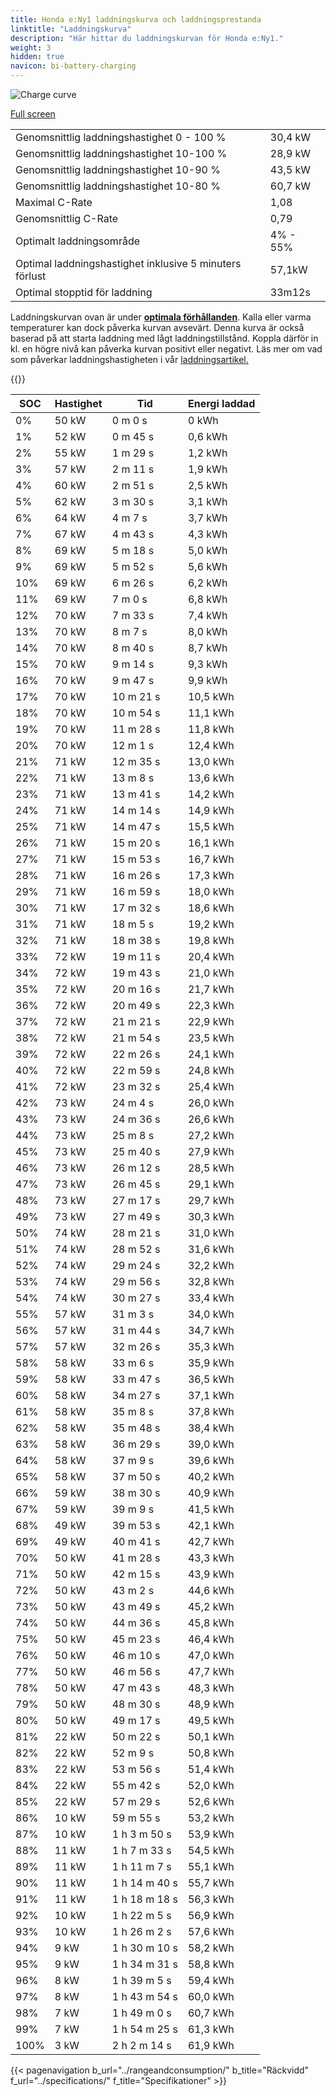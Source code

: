 ```yaml
---
title: Honda e:Ny1 laddningskurva och laddningsprestanda
linktitle: "Laddningskurva"
description: "Här hittar du laddningskurvan för Honda e:Ny1."
weight: 3
hidden: true
navicon: bi-battery-charging
---
```

<!-- markdownlint-disable MD033 -->
<img src="/images/models/honda/e_ny1/e_ny1/chargingcurve.svg" alt="Charge curve" class="img-fluid">

[Full screen](/images/models/honda/e_ny1/e_ny1/chargingcurve.svg)


<table class="table table-striped border">
<tbody>
<tr>
<td>Genomsnittlig laddningshastighet 0 - 100 %</td><td>30,4 kW</td>
</tr>
<tr>
<td>Genomsnittlig laddningshastighet 10-100 %</td><td>28,9 kW</td>
</tr>
<tr>
<td>Genomsnittlig laddningshastighet 10-90 %</td><td>43,5 kW</td>
</tr>
<tr>
<td>Genomsnittlig laddningshastighet 10-80 %</td><td>60,7 kW</td>
</tr>
<tr>
<td>Maximal C-Rate</td><td>1,08</td>
</tr>
<tr>
<td>Genomsnittlig C-Rate</td><td>0,79</td>
</tr>
<tr>
<td>Optimalt laddningsområde</td><td>4% - 55%</td>
</tr>
<tr>
<td>Optimal laddningshastighet inklusive 5 minuters förlust</td><td>57,1kW</td>
</tr>
<tr>
<td>Optimal stopptid för laddning</td><td>33m12s</td>
</tr>
</tbody>
</table>


Laddningskurvan ovan är under **[optimala förhållanden](../../../../../technology/battery/charging/#temperatur)**. Kalla eller varma temperaturer kan dock påverka kurvan avsevärt. Denna kurva är också baserad på att starta laddning med lågt laddningstillstånd. Koppla därför in kl. en högre nivå kan påverka kurvan positivt eller negativt. Läs mer om vad som påverkar laddningshastigheten i vår [laddningsartikel.](../../../../../technology/battery/charging/)


{{<evkxdisplayaddarticle />}}
<table class="table table-striped border">
<thead>
<tr><th>SOC</th><th>Hastighet</th><th>Tid</th><th>Energi laddad</th></tr>
</thead>
<tbody>
<tr>
<td>0%</td><td>50 kW</td><td> 0 m 0 s </td><td>0 kWh </td>
</tr>
<tr>
<td>1%</td><td>52 kW</td><td> 0 m 45 s </td><td>0,6 kWh </td>
</tr>
<tr>
<td>2%</td><td>55 kW</td><td> 1 m 29 s </td><td>1,2 kWh </td>
</tr>
<tr>
<td>3%</td><td>57 kW</td><td> 2 m 11 s </td><td>1,9 kWh </td>
</tr>
<tr>
<td>4%</td><td>60 kW</td><td> 2 m 51 s </td><td>2,5 kWh </td>
</tr>
<tr>
<td>5%</td><td>62 kW</td><td> 3 m 30 s </td><td>3,1 kWh </td>
</tr>
<tr>
<td>6%</td><td>64 kW</td><td> 4 m 7 s </td><td>3,7 kWh </td>
</tr>
<tr>
<td>7%</td><td>67 kW</td><td> 4 m 43 s </td><td>4,3 kWh </td>
</tr>
<tr>
<td>8%</td><td>69 kW</td><td> 5 m 18 s </td><td>5,0 kWh </td>
</tr>
<tr>
<td>9%</td><td>69 kW</td><td> 5 m 52 s </td><td>5,6 kWh </td>
</tr>
<tr>
<td>10%</td><td>69 kW</td><td> 6 m 26 s </td><td>6,2 kWh </td>
</tr>
<tr>
<td>11%</td><td>69 kW</td><td> 7 m 0 s </td><td>6,8 kWh </td>
</tr>
<tr>
<td>12%</td><td>70 kW</td><td> 7 m 33 s </td><td>7,4 kWh </td>
</tr>
<tr>
<td>13%</td><td>70 kW</td><td> 8 m 7 s </td><td>8,0 kWh </td>
</tr>
<tr>
<td>14%</td><td>70 kW</td><td> 8 m 40 s </td><td>8,7 kWh </td>
</tr>
<tr>
<td>15%</td><td>70 kW</td><td> 9 m 14 s </td><td>9,3 kWh </td>
</tr>
<tr>
<td>16%</td><td>70 kW</td><td> 9 m 47 s </td><td>9,9 kWh </td>
</tr>
<tr>
<td>17%</td><td>70 kW</td><td> 10 m 21 s </td><td>10,5 kWh </td>
</tr>
<tr>
<td>18%</td><td>70 kW</td><td> 10 m 54 s </td><td>11,1 kWh </td>
</tr>
<tr>
<td>19%</td><td>70 kW</td><td> 11 m 28 s </td><td>11,8 kWh </td>
</tr>
<tr>
<td>20%</td><td>70 kW</td><td> 12 m 1 s </td><td>12,4 kWh </td>
</tr>
<tr>
<td>21%</td><td>71 kW</td><td> 12 m 35 s </td><td>13,0 kWh </td>
</tr>
<tr>
<td>22%</td><td>71 kW</td><td> 13 m 8 s </td><td>13,6 kWh </td>
</tr>
<tr>
<td>23%</td><td>71 kW</td><td> 13 m 41 s </td><td>14,2 kWh </td>
</tr>
<tr>
<td>24%</td><td>71 kW</td><td> 14 m 14 s </td><td>14,9 kWh </td>
</tr>
<tr>
<td>25%</td><td>71 kW</td><td> 14 m 47 s </td><td>15,5 kWh </td>
</tr>
<tr>
<td>26%</td><td>71 kW</td><td> 15 m 20 s </td><td>16,1 kWh </td>
</tr>
<tr>
<td>27%</td><td>71 kW</td><td> 15 m 53 s </td><td>16,7 kWh </td>
</tr>
<tr>
<td>28%</td><td>71 kW</td><td> 16 m 26 s </td><td>17,3 kWh </td>
</tr>
<tr>
<td>29%</td><td>71 kW</td><td> 16 m 59 s </td><td>18,0 kWh </td>
</tr>
<tr>
<td>30%</td><td>71 kW</td><td> 17 m 32 s </td><td>18,6 kWh </td>
</tr>
<tr>
<td>31%</td><td>71 kW</td><td> 18 m 5 s </td><td>19,2 kWh </td>
</tr>
<tr>
<td>32%</td><td>71 kW</td><td> 18 m 38 s </td><td>19,8 kWh </td>
</tr>
<tr>
<td>33%</td><td>72 kW</td><td> 19 m 11 s </td><td>20,4 kWh </td>
</tr>
<tr>
<td>34%</td><td>72 kW</td><td> 19 m 43 s </td><td>21,0 kWh </td>
</tr>
<tr>
<td>35%</td><td>72 kW</td><td> 20 m 16 s </td><td>21,7 kWh </td>
</tr>
<tr>
<td>36%</td><td>72 kW</td><td> 20 m 49 s </td><td>22,3 kWh </td>
</tr>
<tr>
<td>37%</td><td>72 kW</td><td> 21 m 21 s </td><td>22,9 kWh </td>
</tr>
<tr>
<td>38%</td><td>72 kW</td><td> 21 m 54 s </td><td>23,5 kWh </td>
</tr>
<tr>
<td>39%</td><td>72 kW</td><td> 22 m 26 s </td><td>24,1 kWh </td>
</tr>
<tr>
<td>40%</td><td>72 kW</td><td> 22 m 59 s </td><td>24,8 kWh </td>
</tr>
<tr>
<td>41%</td><td>72 kW</td><td> 23 m 32 s </td><td>25,4 kWh </td>
</tr>
<tr>
<td>42%</td><td>73 kW</td><td> 24 m 4 s </td><td>26,0 kWh </td>
</tr>
<tr>
<td>43%</td><td>73 kW</td><td> 24 m 36 s </td><td>26,6 kWh </td>
</tr>
<tr>
<td>44%</td><td>73 kW</td><td> 25 m 8 s </td><td>27,2 kWh </td>
</tr>
<tr>
<td>45%</td><td>73 kW</td><td> 25 m 40 s </td><td>27,9 kWh </td>
</tr>
<tr>
<td>46%</td><td>73 kW</td><td> 26 m 12 s </td><td>28,5 kWh </td>
</tr>
<tr>
<td>47%</td><td>73 kW</td><td> 26 m 45 s </td><td>29,1 kWh </td>
</tr>
<tr>
<td>48%</td><td>73 kW</td><td> 27 m 17 s </td><td>29,7 kWh </td>
</tr>
<tr>
<td>49%</td><td>73 kW</td><td> 27 m 49 s </td><td>30,3 kWh </td>
</tr>
<tr>
<td>50%</td><td>74 kW</td><td> 28 m 21 s </td><td>31,0 kWh </td>
</tr>
<tr>
<td>51%</td><td>74 kW</td><td> 28 m 52 s </td><td>31,6 kWh </td>
</tr>
<tr>
<td>52%</td><td>74 kW</td><td> 29 m 24 s </td><td>32,2 kWh </td>
</tr>
<tr>
<td>53%</td><td>74 kW</td><td> 29 m 56 s </td><td>32,8 kWh </td>
</tr>
<tr>
<td>54%</td><td>74 kW</td><td> 30 m 27 s </td><td>33,4 kWh </td>
</tr>
<tr>
<td>55%</td><td>57 kW</td><td> 31 m 3 s </td><td>34,0 kWh </td>
</tr>
<tr>
<td>56%</td><td>57 kW</td><td> 31 m 44 s </td><td>34,7 kWh </td>
</tr>
<tr>
<td>57%</td><td>57 kW</td><td> 32 m 26 s </td><td>35,3 kWh </td>
</tr>
<tr>
<td>58%</td><td>58 kW</td><td> 33 m 6 s </td><td>35,9 kWh </td>
</tr>
<tr>
<td>59%</td><td>58 kW</td><td> 33 m 47 s </td><td>36,5 kWh </td>
</tr>
<tr>
<td>60%</td><td>58 kW</td><td> 34 m 27 s </td><td>37,1 kWh </td>
</tr>
<tr>
<td>61%</td><td>58 kW</td><td> 35 m 8 s </td><td>37,8 kWh </td>
</tr>
<tr>
<td>62%</td><td>58 kW</td><td> 35 m 48 s </td><td>38,4 kWh </td>
</tr>
<tr>
<td>63%</td><td>58 kW</td><td> 36 m 29 s </td><td>39,0 kWh </td>
</tr>
<tr>
<td>64%</td><td>58 kW</td><td> 37 m 9 s </td><td>39,6 kWh </td>
</tr>
<tr>
<td>65%</td><td>58 kW</td><td> 37 m 50 s </td><td>40,2 kWh </td>
</tr>
<tr>
<td>66%</td><td>59 kW</td><td> 38 m 30 s </td><td>40,9 kWh </td>
</tr>
<tr>
<td>67%</td><td>59 kW</td><td> 39 m 9 s </td><td>41,5 kWh </td>
</tr>
<tr>
<td>68%</td><td>49 kW</td><td> 39 m 53 s </td><td>42,1 kWh </td>
</tr>
<tr>
<td>69%</td><td>49 kW</td><td> 40 m 41 s </td><td>42,7 kWh </td>
</tr>
<tr>
<td>70%</td><td>50 kW</td><td> 41 m 28 s </td><td>43,3 kWh </td>
</tr>
<tr>
<td>71%</td><td>50 kW</td><td> 42 m 15 s </td><td>43,9 kWh </td>
</tr>
<tr>
<td>72%</td><td>50 kW</td><td> 43 m 2 s </td><td>44,6 kWh </td>
</tr>
<tr>
<td>73%</td><td>50 kW</td><td> 43 m 49 s </td><td>45,2 kWh </td>
</tr>
<tr>
<td>74%</td><td>50 kW</td><td> 44 m 36 s </td><td>45,8 kWh </td>
</tr>
<tr>
<td>75%</td><td>50 kW</td><td> 45 m 23 s </td><td>46,4 kWh </td>
</tr>
<tr>
<td>76%</td><td>50 kW</td><td> 46 m 10 s </td><td>47,0 kWh </td>
</tr>
<tr>
<td>77%</td><td>50 kW</td><td> 46 m 56 s </td><td>47,7 kWh </td>
</tr>
<tr>
<td>78%</td><td>50 kW</td><td> 47 m 43 s </td><td>48,3 kWh </td>
</tr>
<tr>
<td>79%</td><td>50 kW</td><td> 48 m 30 s </td><td>48,9 kWh </td>
</tr>
<tr>
<td>80%</td><td>50 kW</td><td> 49 m 17 s </td><td>49,5 kWh </td>
</tr>
<tr>
<td>81%</td><td>22 kW</td><td> 50 m 22 s </td><td>50,1 kWh </td>
</tr>
<tr>
<td>82%</td><td>22 kW</td><td> 52 m 9 s </td><td>50,8 kWh </td>
</tr>
<tr>
<td>83%</td><td>22 kW</td><td> 53 m 56 s </td><td>51,4 kWh </td>
</tr>
<tr>
<td>84%</td><td>22 kW</td><td> 55 m 42 s </td><td>52,0 kWh </td>
</tr>
<tr>
<td>85%</td><td>22 kW</td><td> 57 m 29 s </td><td>52,6 kWh </td>
</tr>
<tr>
<td>86%</td><td>10 kW</td><td> 59 m 55 s </td><td>53,2 kWh </td>
</tr>
<tr>
<td>87%</td><td>10 kW</td><td>1 h 3 m 50 s </td><td>53,9 kWh </td>
</tr>
<tr>
<td>88%</td><td>11 kW</td><td>1 h 7 m 33 s </td><td>54,5 kWh </td>
</tr>
<tr>
<td>89%</td><td>11 kW</td><td>1 h 11 m 7 s </td><td>55,1 kWh </td>
</tr>
<tr>
<td>90%</td><td>11 kW</td><td>1 h 14 m 40 s </td><td>55,7 kWh </td>
</tr>
<tr>
<td>91%</td><td>11 kW</td><td>1 h 18 m 18 s </td><td>56,3 kWh </td>
</tr>
<tr>
<td>92%</td><td>10 kW</td><td>1 h 22 m 5 s </td><td>56,9 kWh </td>
</tr>
<tr>
<td>93%</td><td>10 kW</td><td>1 h 26 m 2 s </td><td>57,6 kWh </td>
</tr>
<tr>
<td>94%</td><td>9 kW</td><td>1 h 30 m 10 s </td><td>58,2 kWh </td>
</tr>
<tr>
<td>95%</td><td>9 kW</td><td>1 h 34 m 31 s </td><td>58,8 kWh </td>
</tr>
<tr>
<td>96%</td><td>8 kW</td><td>1 h 39 m 5 s </td><td>59,4 kWh </td>
</tr>
<tr>
<td>97%</td><td>8 kW</td><td>1 h 43 m 54 s </td><td>60,0 kWh </td>
</tr>
<tr>
<td>98%</td><td>7 kW</td><td>1 h 49 m 0 s </td><td>60,7 kWh </td>
</tr>
<tr>
<td>99%</td><td>7 kW</td><td>1 h 54 m 25 s </td><td>61,3 kWh </td>
</tr>
<tr>
<td>100%</td><td>3 kW</td><td>2 h 2 m 14 s </td><td>61,9 kWh </td>
</tr>
</tbody>
</table>


{{< pagenavigation b_url="../rangeandconsumption/" b_title="Räckvidd" f_url="../specifications/" f_title="Specifikationer" >}}
